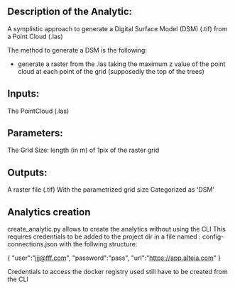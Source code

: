 ## Description of the Analytic:

A symplistic approach to generate a Digital Surface Model (DSM) (.tif) from a Point Cloud (.las)

The method to generate a DSM is the following:
- generate a raster from the .las taking the maximum z value of the point cloud at each point of the grid (supposedly the top of the trees)


## Inputs:

The PointCloud (.las) 


## Parameters:

The Grid Size: length (in m) of 1pix of the raster grid


## Outputs:

A raster file (.tif)
With the parametrized grid size
Categorized as 'DSM'


## Analytics creation

create_analytic.py allows to create the analytics without using the CLI
This requires credentials to be added to the project dir in a file named : config-connections.json
with the follwing structure:

{
	"user":"jjj@fff.com",
	"password":"pass",
	"url":"https://app.alteia.com"
}

Credentials to access the docker registry used still have to be created from the CLI

